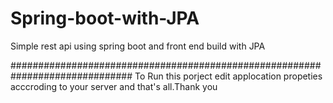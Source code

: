 # Spring-boot-with-JPA
Simple rest api using  spring boot and front end build with JPA

##############################################################################
To Run this porject edit applocation propeties acccroding to your server and that's all.Thank you 
